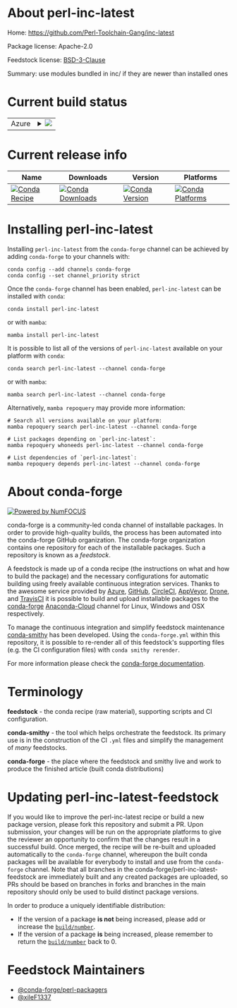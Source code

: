 About perl-inc-latest
=====================

Home: https://github.com/Perl-Toolchain-Gang/inc-latest

Package license: Apache-2.0

Feedstock license: [BSD-3-Clause](https://github.com/conda-forge/perl-inc-latest-feedstock/blob/main/LICENSE.txt)

Summary: use modules bundled in inc/ if they are newer than installed ones

Current build status
====================


<table>
    
  <tr>
    <td>Azure</td>
    <td>
      <details>
        <summary>
          <a href="https://dev.azure.com/conda-forge/feedstock-builds/_build/latest?definitionId=18080&branchName=main">
            <img src="https://dev.azure.com/conda-forge/feedstock-builds/_apis/build/status/perl-inc-latest-feedstock?branchName=main">
          </a>
        </summary>
        <table>
          <thead><tr><th>Variant</th><th>Status</th></tr></thead>
          <tbody><tr>
              <td>linux_64</td>
              <td>
                <a href="https://dev.azure.com/conda-forge/feedstock-builds/_build/latest?definitionId=18080&branchName=main">
                  <img src="https://dev.azure.com/conda-forge/feedstock-builds/_apis/build/status/perl-inc-latest-feedstock?branchName=main&jobName=linux&configuration=linux%20linux_64_" alt="variant">
                </a>
              </td>
            </tr><tr>
              <td>osx_64</td>
              <td>
                <a href="https://dev.azure.com/conda-forge/feedstock-builds/_build/latest?definitionId=18080&branchName=main">
                  <img src="https://dev.azure.com/conda-forge/feedstock-builds/_apis/build/status/perl-inc-latest-feedstock?branchName=main&jobName=osx&configuration=osx%20osx_64_" alt="variant">
                </a>
              </td>
            </tr>
          </tbody>
        </table>
      </details>
    </td>
  </tr>
</table>

Current release info
====================

| Name | Downloads | Version | Platforms |
| --- | --- | --- | --- |
| [![Conda Recipe](https://img.shields.io/badge/recipe-perl--inc--latest-green.svg)](https://anaconda.org/conda-forge/perl-inc-latest) | [![Conda Downloads](https://img.shields.io/conda/dn/conda-forge/perl-inc-latest.svg)](https://anaconda.org/conda-forge/perl-inc-latest) | [![Conda Version](https://img.shields.io/conda/vn/conda-forge/perl-inc-latest.svg)](https://anaconda.org/conda-forge/perl-inc-latest) | [![Conda Platforms](https://img.shields.io/conda/pn/conda-forge/perl-inc-latest.svg)](https://anaconda.org/conda-forge/perl-inc-latest) |

Installing perl-inc-latest
==========================

Installing `perl-inc-latest` from the `conda-forge` channel can be achieved by adding `conda-forge` to your channels with:

```
conda config --add channels conda-forge
conda config --set channel_priority strict
```

Once the `conda-forge` channel has been enabled, `perl-inc-latest` can be installed with `conda`:

```
conda install perl-inc-latest
```

or with `mamba`:

```
mamba install perl-inc-latest
```

It is possible to list all of the versions of `perl-inc-latest` available on your platform with `conda`:

```
conda search perl-inc-latest --channel conda-forge
```

or with `mamba`:

```
mamba search perl-inc-latest --channel conda-forge
```

Alternatively, `mamba repoquery` may provide more information:

```
# Search all versions available on your platform:
mamba repoquery search perl-inc-latest --channel conda-forge

# List packages depending on `perl-inc-latest`:
mamba repoquery whoneeds perl-inc-latest --channel conda-forge

# List dependencies of `perl-inc-latest`:
mamba repoquery depends perl-inc-latest --channel conda-forge
```


About conda-forge
=================

[![Powered by
NumFOCUS](https://img.shields.io/badge/powered%20by-NumFOCUS-orange.svg?style=flat&colorA=E1523D&colorB=007D8A)](https://numfocus.org)

conda-forge is a community-led conda channel of installable packages.
In order to provide high-quality builds, the process has been automated into the
conda-forge GitHub organization. The conda-forge organization contains one repository
for each of the installable packages. Such a repository is known as a *feedstock*.

A feedstock is made up of a conda recipe (the instructions on what and how to build
the package) and the necessary configurations for automatic building using freely
available continuous integration services. Thanks to the awesome service provided by
[Azure](https://azure.microsoft.com/en-us/services/devops/), [GitHub](https://github.com/),
[CircleCI](https://circleci.com/), [AppVeyor](https://www.appveyor.com/),
[Drone](https://cloud.drone.io/welcome), and [TravisCI](https://travis-ci.com/)
it is possible to build and upload installable packages to the
[conda-forge](https://anaconda.org/conda-forge) [Anaconda-Cloud](https://anaconda.org/)
channel for Linux, Windows and OSX respectively.

To manage the continuous integration and simplify feedstock maintenance
[conda-smithy](https://github.com/conda-forge/conda-smithy) has been developed.
Using the ``conda-forge.yml`` within this repository, it is possible to re-render all of
this feedstock's supporting files (e.g. the CI configuration files) with ``conda smithy rerender``.

For more information please check the [conda-forge documentation](https://conda-forge.org/docs/).

Terminology
===========

**feedstock** - the conda recipe (raw material), supporting scripts and CI configuration.

**conda-smithy** - the tool which helps orchestrate the feedstock.
                   Its primary use is in the construction of the CI ``.yml`` files
                   and simplify the management of *many* feedstocks.

**conda-forge** - the place where the feedstock and smithy live and work to
                  produce the finished article (built conda distributions)


Updating perl-inc-latest-feedstock
==================================

If you would like to improve the perl-inc-latest recipe or build a new
package version, please fork this repository and submit a PR. Upon submission,
your changes will be run on the appropriate platforms to give the reviewer an
opportunity to confirm that the changes result in a successful build. Once
merged, the recipe will be re-built and uploaded automatically to the
`conda-forge` channel, whereupon the built conda packages will be available for
everybody to install and use from the `conda-forge` channel.
Note that all branches in the conda-forge/perl-inc-latest-feedstock are
immediately built and any created packages are uploaded, so PRs should be based
on branches in forks and branches in the main repository should only be used to
build distinct package versions.

In order to produce a uniquely identifiable distribution:
 * If the version of a package **is not** being increased, please add or increase
   the [``build/number``](https://docs.conda.io/projects/conda-build/en/latest/resources/define-metadata.html#build-number-and-string).
 * If the version of a package **is** being increased, please remember to return
   the [``build/number``](https://docs.conda.io/projects/conda-build/en/latest/resources/define-metadata.html#build-number-and-string)
   back to 0.

Feedstock Maintainers
=====================

* [@conda-forge/perl-packagers](https://github.com/conda-forge/perl-packagers/)
* [@xileF1337](https://github.com/xileF1337/)

